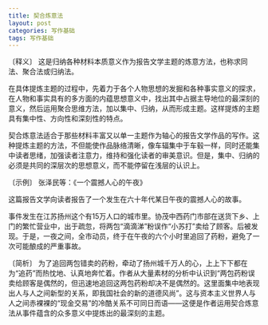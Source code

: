 ```yaml
---
title: 契合炼意法
layout: post
categories: 写作基础
tags: 写作基础
---
```


〔释义〕 这是归纳各种材料本质意义作为报告文学主题的炼意方法，也称求同法、聚合法或归纳法。

在具体提炼主题的过程中，先着力于各个人物思想的发掘和各种事实意义的探求，在人物和事实具有的多方面的内蕴思想意义中，找出其中占据主导地位的最深刻的意义，然后运用聚合思维方法，加以集中、归纳，从而形成主题。这样提炼的主题具有集中性、方向性和深刻性的特点。

契合炼意法适合于那些材料丰富又以单一主题作为轴心的报告文学作品的写作。这种提炼主题的方法，不但能使作品脉络清晰，像车辐集中于车毂一样，同时还能集中读者思绪，加强读者注意力，维持和强化读者的审美意识。但是，集中、归纳的必须是共同的深层次的思想意义，而不能停留在浅层的认识上。

〔示例〕 张泽民等：《一个震撼人心的午夜》

这篇报告文学向读者报告了一个发生在六十年代某日午夜的震撼人心的故事。

事件发生在江苏扬州这个有15万人口的城市里。协茂中西药门市部在送货下乡、上门的繁忙营业中，出于疏忽，将两包“滴滴涕”粉误作“小苏打”卖给了顾客。后被发现。于是，一夜之间，全市动员，终于在午夜的六个小时里追回了药粉，避免了一次可能酿成的严重事故。

〔简析〕 为了追回两包错卖的药粉，牵动了扬州城千万人的心，上上下下都在为“追药”而热忱地、认真地奔忙着。作者从大量素材的分析中认识到“两包药粉误卖给顾客是偶然的，但迅速地追回这两包药粉却决不是偶然的。这里面集中地表现出人与人之间新型的关系，即我国社会的新的道德风尚”。这与资本主义世界人与人之间赤裸裸的“现金交易”的冷酷关系不可同日而语——这便是作者运用契合炼意法从事件蕴含的众多意义中提炼出的最深刻的主题。 